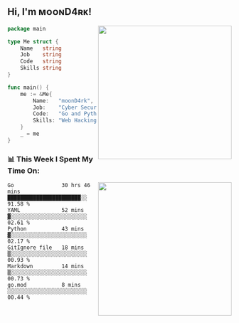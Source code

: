 <h2> Hi, I'm ᴍᴏᴏɴD4ʀᴋ!</h2>
<img align='right' src="https://github-readme-stats.vercel.app/api?username=moond4rk&show_icons=true&theme=radical" width="300">


```go
package main

type Me struct {
	Name   string
	Job    string
	Code   string
	Skills string
}

func main() {
	me := &Me{
		Name:   "moonD4rk",
		Job:    "Cyber Security Engineer",
		Code:   "Go and Python and Others",
		Skills: "Web Hacking ^o^",
	}
	_ = me
}
```



<h3>📊 This Week I Spent My Time On:</h3>
<img align='right' src="https://spotify-github-profile.vercel.app/api/view?uid=zbgk3g7ojwjwrwrleo6u8mhub&cover_image=true&theme=novatorem" width="300">

<!--START_SECTION:waka-->

```text
Go               30 hrs 46 mins  ███████████████████████░░   91.58 %
YAML             52 mins         ▓░░░░░░░░░░░░░░░░░░░░░░░░   02.61 %
Python           43 mins         ▓░░░░░░░░░░░░░░░░░░░░░░░░   02.17 %
GitIgnore file   18 mins         ▒░░░░░░░░░░░░░░░░░░░░░░░░   00.93 %
Markdown         14 mins         ▒░░░░░░░░░░░░░░░░░░░░░░░░   00.73 %
go.mod           8 mins          ░░░░░░░░░░░░░░░░░░░░░░░░░   00.44 %
```

<!--END_SECTION:waka-->

